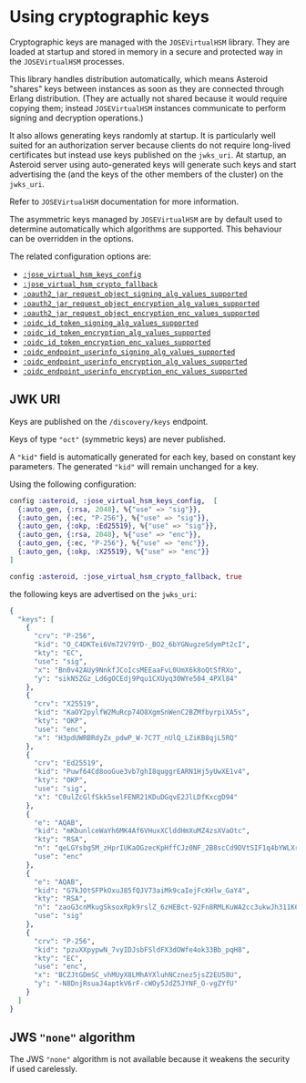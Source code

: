 # Using cryptographic keys

Cryptographic keys are managed with the `JOSEVirtualHSM` library. They are loaded at startup
and stored in memory in a secure and protected way in the `JOSEVirtualHSM` processes.

This library handles distribution automatically, which means Asteroid "shares" keys between
instances as soon as they are connected through Erlang distribution. (They are actually not
shared because it would require copying them; instead `JOSEVirtualHSM` instances communicate
to perform signing and decryption operations.)

It also allows generating keys randomly at startup. It is particularly well suited for an
authorization server because clients do not require long-lived certificates but instead
use keys published on the `jwks_uri`. At startup, an Asteroid server using auto-generated keys
will generate such keys and start advertising the (and the keys of the other members of the
cluster) on the `jwks_uri`.

Refer to `JOSEVirtualHSM` documentation for more information.

The asymmetric keys managed by `JOSEVirtualHSM` are by default used to determine automatically
which algorithms are supported. This behaviour can be overridden in the options.

The related configuration options are:
- [`:jose_virtual_hsm_keys_config`](Asteroid.Config.html#module-jose_virtual_hsm_keys_config)
- [`:jose_virtual_hsm_crypto_fallback`](Asteroid.Config.html#module-jose_virtual_hsm_crypto_fallback)
- [`:oauth2_jar_request_object_signing_alg_values_supported`](Asteroid.Config.html#module-oauth2_jar_request_object_signing_alg_values_supported)
- [`:oauth2_jar_request_object_encryption_alg_values_supported`](Asteroid.Config.html#module-oauth2_jar_request_object_encryption_alg_values_supported)
- [`:oauth2_jar_request_object_encryption_enc_values_supported`](Asteroid.Config.html#module-oauth2_jar_request_object_encryption_enc_values_supported)
- [`:oidc_id_token_signing_alg_values_supported`](Asteroid.Config.html#module-oidc_id_token_signing_alg_values_supported)
- [`:oidc_id_token_encryption_alg_values_supported`](Asteroid.Config.html#module-oidc_id_token_encryption_alg_values_supported)
- [`:oidc_id_token_encryption_enc_values_supported`](Asteroid.Config.html#module-oidc_id_token_encryption_enc_values_supported)
- [`:oidc_endpoint_userinfo_signing_alg_values_supported`](Asteroid.Config.html#module-oidc_endpoint_userinfo_signing_alg_values_supported)
- [`:oidc_endpoint_userinfo_encryption_alg_values_supported`](Asteroid.Config.html#module-oidc_endpoint_userinfo_encryption_alg_values_supported)
- [`:oidc_endpoint_userinfo_encryption_enc_values_supported`](Asteroid.Config.html#module-oidc_endpoint_userinfo_encryption_enc_values_supported)

## JWK URI

Keys are published on the `/discovery/keys` endpoint.

Keys of type `"oct"` (symmetric keys) are never published.

A `"kid"` field is automatically generated for each key, based on constant key parameters. The
generated `"kid"` will remain unchanged for a key.


Using the following configuration:

```elixir
config :asteroid, :jose_virtual_hsm_keys_config,  [
  {:auto_gen, {:rsa, 2048}, %{"use" => "sig"}},
  {:auto_gen, {:ec, "P-256"}, %{"use" => "sig"}},
  {:auto_gen, {:okp, :Ed25519}, %{"use" => "sig"}},
  {:auto_gen, {:rsa, 2048}, %{"use" => "enc"}},
  {:auto_gen, {:ec, "P-256"}, %{"use" => "enc"}},
  {:auto_gen, {:okp, :X25519}, %{"use" => "enc"}}
]

config :asteroid, :jose_virtual_hsm_crypto_fallback, true
```

the following keys are advertised on the `jwks_uri`:

```elixir
{
  "keys": [
    {
      "crv": "P-256",
      "kid": "O_C4DKTei6Vm72V79YD-_BO2_6bYGNugzeSdymPt2cI",
      "kty": "EC",
      "use": "sig",
      "x": "Bn0v42AUy9NnkfJCoIcsMEEaaFvL0UmX6k8oQtSfRXo",
      "y": "sikN5ZGz_Ld6gOCEdj9Pqu1CXUyq30WYe504_4PXl84"
    },
    {
      "crv": "X25519",
      "kid": "KaOY2pylfW2MuRcp74O8XgmSnWenC2BZMfbyrpiXA5s",
      "kty": "OKP",
      "use": "enc",
      "x": "H3pdUWRBRdyZx_pdwP_W-7C7T_nUlQ_LZiKB8qjL5RQ"
    },
    {
      "crv": "Ed25519",
      "kid": "Puwf64Cd8ooGue3vb7ghI8quggrEARN1Hj5yUwXE1v4",
      "kty": "OKP",
      "use": "sig",
      "x": "C0ulZcGlfSkk5selFENR21KDuDGqvE2JlLDfKxcgD94"
    },
    {
      "e": "AQAB",
      "kid": "mKbunlceWaYh6MK4Af6VHuxXClddHmXuMZ4zsXVaOtc",
      "kty": "RSA",
      "n": "qeLGYsbgSM_zHprIUKaOGzecKpHffCJz0NF_2B8scCd9DVtSIF1q4bYWLXrc2upX2rWtsLfILcC1xu9EfJYncHHxAmFY6QRHm_X2R0BMRrmRNqRk8LpyaS7o74LZ27FF9c5LPFxxS3j4ka97OP9gtwOJepkkaa9COSXMu97-Bf3RgZgFGcyqvZbH_YlB_mEBh-U2lVboyWUTLtktN-MD7EO7J3CPXwuarRm8Vvfyl9pbAfpwJAPzOODqR1S7onJN_42nw1XExOBqsiCsM3k18XT6kbew5Tvh53c3-fMMqv-ixMzoY8KAF4YeBhUZpxxBiKTscMoHnCfEH2R9uWO3ww",
      "use": "enc"
    },
    {
      "e": "AQAB",
      "kid": "G7kJOtSFPkOxuJ85fQJV73aiMk9caIejFcKHlw_GaY4",
      "kty": "RSA",
      "n": "zaoG3cnMkugSksoxRpk9rslZ_6zHEBct-92Fn8RMLKuWA2cc3ukwJh311K6tm9ytT34sbhKo8DP7eXk--qlV0-92U8_oNx8sMoW5Hq03RFUBdMPxsNlb4k1fFaL6Mx2EiermePN1cz2p1DxAlPwd6VKrwWshz29qek4HaqRvSNyUNKxgIvmngXIjhnPjAeKeXFtxIo_qyUism_b0VMZT4rVzJStktEbMs410oOdNVeHf8KPpkSrUZhycCdrvSHTsnr0YN-6QBL7rwEjvUrztBLLd8fYH7l89zE964YZCvnv9uVQpc1YHyb7fZG3N24bllvlM-wO-rwA43JyNrWd8dQ",
      "use": "sig"
    },
    {
      "crv": "P-256",
      "kid": "pzuXXpypwN_7vyIDJsbFSldFX3dOWfe4ok33Bb_pqH8",
      "kty": "EC",
      "use": "enc",
      "x": "BCZJtGDmSC_vhMUyX8LMhAYXluhNCznez5jsZ2EU58U",
      "y": "-N8DnjRsuaJ4aptkV6rF-cWOy5JdZ5JYNF_O-vgZYfU"
    }
  ]
}
```

## JWS `"none"` algorithm

The JWS `"none"` algorithm is not available because it weakens the security if used
carelessly.
